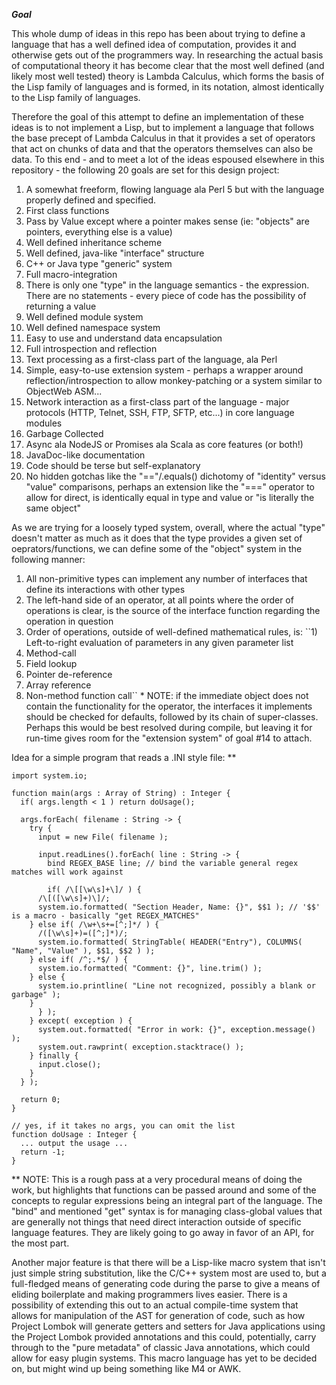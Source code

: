 ***Goal***

This whole dump of ideas in this repo has been about trying to define a language that has a well defined idea of computation, provides it and otherwise gets out of the programmers way. In researching the actual basis of computational theory it has become clear that the most well defined (and likely most well tested) theory is Lambda Calculus, which forms the basis of the Lisp family of languages and is formed, in its notation, almost identically to the Lisp family of languages.

Therefore the goal of this attempt to define an implementation of these ideas is to not implement a Lisp, but to implement a language that follows the base precept of Lambda Calculus in that it provides a set of operators that act on chunks of data and that the operators themselves can also be data. To this end - and to meet a lot of the ideas espoused elsewhere in this repository - the following 20 goals are set for this design project:

 1) A somewhat freeform, flowing language ala Perl 5 but with the language properly defined and specified.
 2) First class functions
 3) Pass by Value except where a pointer makes sense (ie: "objects" are pointers, everything else is a value)
 4) Well defined inheritance scheme
 5) Well defined, java-like "interface" structure
 6) C++ or Java type "generic" system
 7) Full macro-integration
 8) There is only one "type" in the language semantics - the expression. There are no statements - every piece of code has the possibility of returning a value
 9) Well defined module system
10) Well defined namespace system
11) Easy to use and understand data encapsulation
12) Full introspection and reflection
13) Text processing as a first-class part of the language, ala Perl
14) Simple, easy-to-use extension system - perhaps a wrapper around reflection/introspection to allow monkey-patching or a system similar to ObjectWeb ASM...
15) Network interaction as a first-class part of the language - major protocols (HTTP, Telnet, SSH, FTP, SFTP, etc...) in core language modules
16) Garbage Collected
17) Async ala NodeJS or Promises ala Scala as core features (or both!)
18) JavaDoc-like documentation
19) Code should be terse but self-explanatory
20) No hidden gotchas like the "=="/.equals() dichotomy of "identity" versus "value" comparisons, perhaps an extension like the "===" operator to allow for direct, is identically equal in type and value or "is literally the same object"

As we are trying for a loosely typed system, overall, where the actual "type" doesn't matter as much as it does that the type provides a given set of oeprators/functions, we can define some of the "object" system in the following manner:

1) All non-primitive types can implement any number of interfaces that define its interactions with other types
2) The left-hand side of an operator, at all points where the order of operations is clear, is the source of the interface function regarding the operation in question
3) Order of operations, outside of well-defined mathematical rules, is:
``1) Left-to-right evaluation of parameters in any given parameter list
2) Method-call
3) Field lookup
4) Pointer de-reference
5) Array reference
6) Non-method function call``
\* NOTE: if the immediate object does not contain the functionality for the operator, the interfaces it implements should be checked for defaults, followed by its chain of super-classes. Perhaps this would be best resolved during compile, but leaving it for run-time gives room for the "extension system" of goal #14 to attach.

Idea for a simple program that reads a .INI style file: \*\*
```
import system.io;

function main(args : Array of String) : Integer {
  if( args.length < 1 ) return doUsage();

  args.forEach( filename : String -> {
    try {
      input = new File( filename );

      input.readLines().forEach( line : String -> {
        bind REGEX_BASE line; // bind the variable general regex matches will work against
	
        if( /\[[\w\s]+\]/ ) {
	  /\[([\w\s]+)\]/;
	  system.io.formatted( "Section Header, Name: {}", $$1 ); // '$$' is a macro - basically "get REGEX_MATCHES"
	} else if( /\w+\s+=[^;]*/ ) {
	  /([\w\s]+)=([^;]*)/;
	  system.io.formatted( StringTable( HEADER("Entry"), COLUMNS( "Name", "Value" ), $$1, $$2 ) );
	} else if( /^;.*$/ ) {
	  system.io.formatted( "Comment: {}", line.trim() );
	} else {
	  system.io.printline( "Line not recognized, possibly a blank or garbage" );
	}
      } );
    } except( exception ) {
      system.out.formatted( "Error in work: {}", exception.message() );
      system.out.rawprint( exception.stacktrace() );
    } finally {
      input.close();
    }
  } );

  return 0;
}

// yes, if it takes no args, you can omit the list
function doUsage : Integer {
  ... output the usage ...
  return -1;
}
```
\*\* NOTE: This is a rough pass at a very procedural means of doing the work, but highlights that functions can be passed around and some of the concepts to regular expressions being an integral part of the language. The "bind" and mentioned "get" syntax is for managing class-global values that are generally not things that need direct interaction outside of specific language features. They are likely going to go away in favor of an API, for the most part.

Another major feature is that there will be a Lisp-like macro system that isn't just simple string substitution, like the C/C++ system most are used to, but a full-fledged means of generating code during the parse to give a means of eliding boilerplate and making programmers lives easier. There is a possibility of extending this out to an actual compile-time system that allows for manipulation of the AST for generation of code, such as how Project Lombok will generate getters and setters for Java applications using the Project Lombok provided annotations and this could, potentially, carry through to the "pure metadata" of classic Java annotations, which could allow for easy plugin systems. This macro language has yet to be decided on, but might wind up being something like M4 or AWK.

